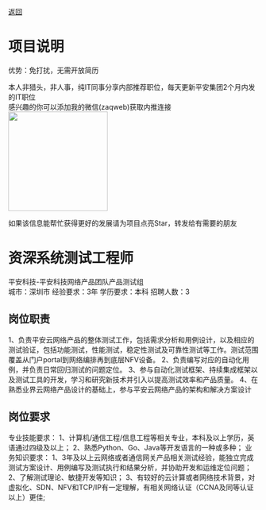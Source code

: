 [返回](../../)

# 项目说明

优势：免打扰，无需开放简历

本人非猎头，非人事，纯IT同事分享内部推荐职位，每天更新平安集团2个月内发的IT职位  
感兴趣的你可以添加我的微信(zaqweb)获取内推连接  
<img src="https://github.com/zaqweb/PA-IT-JOBS/blob/master/WechatICode.jpeg"  height="200" width="200">

如果该信息能帮忙获得更好的发展请为项目点亮Star，转发给有需要的朋友

# 资深系统测试工程师
平安科技-平安科技网络产品团队产品测试组  
城市：深圳市 经验要求：3年 学历要求：本科  招聘人数：3

## 岗位职责
1、负责平安云网络产品的整体测试工作，包括需求分析和用例设计，以及相应的测试验证，包括功能测试，性能测试，稳定性测试及可靠性测试等工作。测试范围覆盖从门户portal到网络编排再到底层NFV设备。
2、负责编写对应的自动化用例，并负责日常回归测试的问题定位。
3、参与自动化测试框架、持续集成框架以及测试工具的开发，学习和研究新技术并引入以提高测试效率和产品质量。
4、在熟悉业界云网络产品设计的基础上，参与平安云网络产品的架构和解决方案设计

## 岗位要求
专业技能要求：
1、计算机/通信工程/信息工程等相关专业，本科及以上学历，英语通过四级及以上；
2、熟悉Python、Go、Java等开发语言的一种或多种；
业务知识要求：
1、3年及以上云网络或者通信网关产品相关测试经验，能独立完成测试方案设计、用例编写及测试执行和结果分析，并协助开发和运维定位问题；
2、了解测试理论、敏捷开发等知识；
3、有较好的云计算或者网络技术背景，对虚拟化、SDN、NFV和TCP/IP有一定理解，有相关网络认证（CCNA及同等认证以上）更佳;




